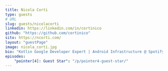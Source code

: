 ```yaml
---
title: Nicola Corti
type: guests
# URL
slug: guests/nicolacorti
linkedin: https://linkedin.com/in/cortinico
github: "https://github.com/cortinico"
sito: https://ncorti.com/
layout: "guestPage"
image: nicola_corti.jpg
bio: "Kotlin Google Developer Expert | Android Infrastructure @ Spotify | International Speaker"
episodes: 
    "pointer[4]: Guest Star": "/p/pointer4-guest-star/"
---
```


